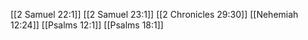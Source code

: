 [[2 Samuel 22:1]]
[[2 Samuel 23:1]]
[[2 Chronicles 29:30]]
[[Nehemiah 12:24]]
[[Psalms 12:1]]
[[Psalms 18:1]]
